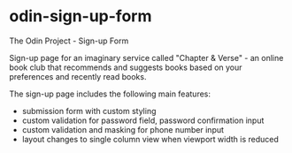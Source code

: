# odin-sign-up-form
The Odin Project - Sign-up Form

Sign-up page for an imaginary service called "Chapter & Verse" - an online book
club that recommends and suggests books based on your preferences and recently
read books.

The sign-up page includes the following main features:
- submission form with custom styling
- custom validation for password field, password confirmation input
- custom validation and masking for phone number input
- layout changes to single column view when viewport width is reduced